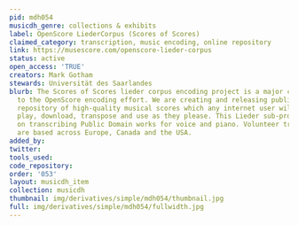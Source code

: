 ```yaml
---
pid: mdh054
musicdh_genre: collections & exhibits
label: OpenScore LiederCorpus (Scores of Scores)
claimed_category: transcription, music encoding, online repository
link: https://musescore.com/openscore-lieder-corpus
status: active
open_access: 'TRUE'
creators: Mark Gotham
stewards: Universität des Saarlandes
blurb: The Scores of Scores lieder corpus encoding project is a major contribution
  to the OpenScore encoding effort. We are creating and releasing publicly a large
  repository of high-quality musical scores which any internet user will be able to
  play, download, transpose and use as they please. This Lieder sub-project concentrates
  on transcribing Public Domain works for voice and piano. Volunteer transcribers
  are based across Europe, Canada and the USA.
added_by:
twitter:
tools_used:
code_repository:
order: '053'
layout: musicdh_item
collection: musicdh
thumbnail: img/derivatives/simple/mdh054/thumbnail.jpg
full: img/derivatives/simple/mdh054/fullwidth.jpg
---
```

